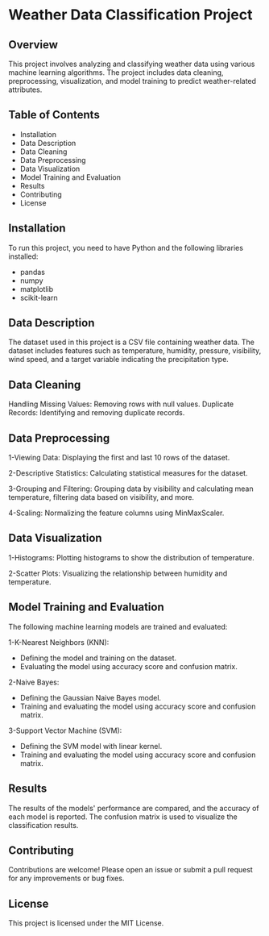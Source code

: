 # Weather Data Classification Project
## Overview
This project involves analyzing and classifying weather data using various machine learning algorithms. The project includes data cleaning, preprocessing, visualization, and model training to predict weather-related attributes.

## Table of Contents
* Installation
* Data Description
* Data Cleaning
* Data Preprocessing
* Data Visualization
* Model Training and Evaluation
* Results
* Contributing
* License
## Installation
To run this project, you need to have Python and the following libraries installed:

* pandas
* numpy
* matplotlib
* scikit-learn
## Data Description
The dataset used in this project is a CSV file containing weather data. The dataset includes features such as temperature, humidity, pressure, visibility, wind speed, and a target variable indicating the precipitation type.

## Data Cleaning
Handling Missing Values: Removing rows with null values.
Duplicate Records: Identifying and removing duplicate records.
## Data Preprocessing
1-Viewing Data: Displaying the first and last 10 rows of the dataset.

2-Descriptive Statistics: Calculating statistical measures for the dataset.

3-Grouping and Filtering: Grouping data by visibility and calculating mean temperature, filtering data based on visibility, and more.

4-Scaling: Normalizing the feature columns using MinMaxScaler.
## Data Visualization
1-Histograms: Plotting histograms to show the distribution of temperature.

2-Scatter Plots: Visualizing the relationship between humidity and temperature.
## Model Training and Evaluation
The following machine learning models are trained and evaluated:

1-K-Nearest Neighbors (KNN):

* Defining the model and training on the dataset.
* Evaluating the model using accuracy score and confusion matrix.

2-Naive Bayes:

* Defining the Gaussian Naive Bayes model.
* Training and evaluating the model using accuracy score and confusion matrix.
  
3-Support Vector Machine (SVM):

* Defining the SVM model with linear kernel.
* Training and evaluating the model using accuracy score and confusion matrix.
## Results
The results of the models' performance are compared, and the accuracy of each model is reported. The confusion matrix is used to visualize the classification results.
## Contributing
Contributions are welcome! Please open an issue or submit a pull request for any improvements or bug fixes.

## License
This project is licensed under the MIT License.
